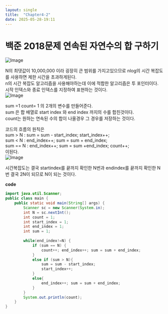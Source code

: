 ```yaml
---
layout: single
title:  "Chapter4-2"
date: 2025-05-28-19:11 
---
```


# 백준 2018문제 연속된 자연수의 합 구하기

![Image](https://github.com/user-attachments/assets/41b993a6-ca35-4ea7-b859-5119536171f2)

 N의 최댓값이 10,000,000 이라 굉장히 큰 범위를 가지고있으므로 nlog의 시간 복잡도를 사용하면 제한 시간을 초과하게된다.  
 n의 시간 복잡도 알고리즘을 사용해야하는데 이에 적합한 알고리즘은 투 포인터이다.  
 시작 인덱스와 종료 인덱스를 지정하여 표현하는 것이다.  
 ![Image](https://github.com/user-attachments/assets/b4af9e57-06d6-494a-be45-67bfe2f8cda7)
 
sum =1 count= 1 의 2개의 변수를 만들어준다.  
sum 은 합 배열로 start index 와 end index 까지의 수를 합친것이다.  
count는 원하는 연속된 수의 합이 나올경우 그 경우를 저장하는 것이다.  

코드의 흐름의 원칙은  
sum > N : sum = sum - start_index; start_index++;  
sum < N : end_index++; sum = sum + end_index;  
sum == N : end_index++; sum = sum +end_index; count++;  
이된다.  
![Image](https://github.com/user-attachments/assets/6a5b144b-370b-420d-aa6e-4ff9968e0c44)  

시간복잡도는 결국 startindex를 끝까지 확인한 N번과 endindex를 끝까지 확인한 N번 결국 2N이 되므로 N이 되는 것이다.  

**code**

```java
import java.util.Scanner;
public class main {
    public static void main(String[] args) {
        Scanner sc = new Scanner(System.in);
        int N = sc.nextInt();
        int count = 1;
        int start_index = 1;
        int end_index = 1;
        int sum = 1;
        
        while(end_index!=N) {
            if (sum == N) {
                count++; end_index++; sum = sum + end_index;
            }
            else if (sum > N){
                sum = sum - start_index;
                start_index++;
            }
            else{
                end_index++; sum = sum + end_index;
            }
        }
        System.out.println(count);
    }
}
```




 
